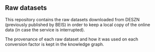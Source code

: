 ## Raw datasets
This repository contains the raw datasets downloaded from DESZN (previously published by BEIS) in order to keep a local copy of the online data (in case the service is interrupted).

The provenance of each raw dataset and how it was used on each conversion factor is kept in the knowledge graph.
